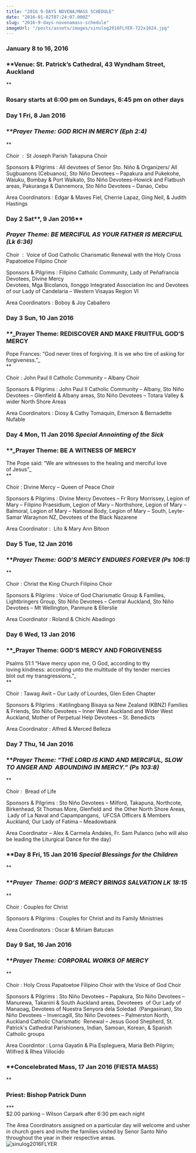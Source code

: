 ```yaml
---
title: "2016 9-DAYS NOVENA/MASS SCHEDULE"
date: "2016-01-02T07:24:07.000Z"
slug: "2016-9-days-novenamass-schedule"
imageUrl: "/posts/assets/images/sinulog2016FLYER-722x1024.jpg"
---
```


### **January 8 to 16, 2016**

### **Venue: St. Patrick’s Cathedral, 43 Wyndham Street, Auckland  
**

### **Rosary starts at 6:00 pm on Sundays, 6:45 pm on other days**

### **Day 1** **Fri, 8 Jan 2016**

### **_Prayer Theme: GOD RICH IN MERCY (Eph 2:4)_  
**

Choir  :  St Joseph Parish Takapuna Choir

Sponsors & Pilgrims : All devotees of Senor Sto. Niño & Organizers/ All Sugbuanons (Cebuanos), Sto Niño Devotees – Papakura and Pukekohe, Waiuku, Bombay & Port Waikato, Sto Niño Devotees-Howick and Flatbush areas, Pakuranga & Dannemora, Sto Niño Devotees – Danao, Cebu

Area Coordinators : Edgar & Maves Fiel, Cherrie Lapaz, Ging Neil, & Judith Hastings

### **Day 2 Sat****, 9 Jan 2016**

### **_Prayer Theme: BE MERCIFUL AS YOUR FATHER IS MERCIFUL (Lk 6:36)_**  

Choir  :  Voice of God Catholic Charismatic Renewal with the Holy Cross Papatoetoe Filipino Choir

Sponsors & Pilgrims : Filipino Catholic Community, Lady of Peñafrancia Devotees, Divine Mercy  
Devotees, Mga Bicolanos, Ilonggo Integrated Association Inc and Devotees of our Lady of Candelaria – Western Visayas Region VI

Area Coordinators : Boboy & Joy Caballero

### **Day 3** **Sun, 10 Jan 2016**

### **_Prayer Theme: REDISCOVER AND MAKE FRUITFUL GOD’S MERCY  
Pope Frances: “God never tires of forgiving. It is we who tire of asking for forgiveness.”_  
**

Choir : John Paul II Catholic Community – Albany Choir

Sponsors & Pilgrims : John Paul II Catholic Community – Albany, Sto Niño Devotees – Glenfield & Albany areas, Sto Niño Devotees – Totara Valley & wider North Shore Areas

Area Coordinators : Diosy & Cathy Tomaquin, Emerson & Bernadette Nufable

### **Day 4** **Mon, 11 Jan 2016 _Special Annointing of the Sick_**

### **_Prayer Theme: BE A WITNESS OF MERCY  
The Pope said: “We are witnesses to the healing and merciful love  
of Jesus”_  
**

Choir : Divine Mercy – Queen of Peace Choir

Sponsors & Pilgrims : Divine Mercy Devotees – Fr Rory Morrissey, Legion of Mary – Filipino Praesidium, Legion of Mary – Northshore, Legion of Mary – Balmoral, Legion of Mary – National Body, Legion of Mary – South, Leyte-Samar Waraynon NZ, Devotees of the Black Nazarene

Area Coordinator :  Lito & Mary Ann Bitoon

### **Day 5 Tue, 12 Jan 2016**

### **_Prayer Theme: GOD’S MERCY ENDURES FOREVER (Ps 106:1)_  
**

Choir : Christ the King Church Filipino Choir

Sponsors & Pilgrims : Voice of God Charismatic Group & Families, Lightbringers Group, Sto Niño Devotees – Central Auckland, Sto Niño Devotees – Mt Wellington, Panmure & Ellerslie

Area Coordinator : Roland & Chichi Abadingo

### **Day 6 Wed, 13 Jan 2016**

### **_Prayer Theme: GOD’S MERCY AND FORGIVENESS  
Psalms 51:1 “Have mercy upon me, O God, according to thy  
loving kindness: according unto the multitude of thy tender mercies  
blot out my transgressions.”_  
**

Choir : Tawag Awit – Our Lady of Lourdes, Glen Eden Chapter

Sponsors & Pilgrims : Katilingbang Bisaya sa New Zealand (KBNZ) Families & Friends, Sto Niño Devotees – Inner West Auckland and Wider West Auckland, Mother of Perpetual Help Devotees – St. Benedicts

Area Coordinator : Alfred & Merced Belleza

### **Day 7 Thu, 14 Jan 2016**

### **_Prayer Theme: “THE LORD IS KIND AND MERCIFUL, SLOW TO ANGER AND  ABOUNDING IN MERCY.” (Ps 103:8)_  
**

Choir :  Bread of Life

Sponsors & Pilgrims : Sto Niño Devotees – Milford, Takapuna, Northcote, Birkenhead, St Thomas More, Glenfield and  the Other North Shore Areas,  Lady of La Naval and Capampangans,  UFCSA Officers & Members Auckland, Our Lady of Fatima – Meadowbank

Area Coordinator – Alex & Carmela Andales, Fr. Sam Pulanco (who will also be leading the Liturgical Dance for the day)

### **Day 8 Fri, 15 Jan 2016 _Special Blessings for the Children_  
**

### **_Prayer  Theme: GOD’S MERCY BRINGS SALVATION LK 18:15_  
**

Choir : Couples for Christ

Sponsors & Pilgrims : Couples for Christ and its Family Ministries

Area Coordinators : Oscar & Miriam Batucan

### **Day 9 Sat, 16 Jan 2016**

### **_Prayer Theme: CORPORAL WORKS OF MERCY_  
**

Choir : Holy Cross Papatoetoe Filipino Choir with the Voice of God Choir

Sponsors & Pilgrims : Sto Niño Devotees – Papakura, Sto Niño Devotees – Manurewa, Takanini & South Auckland areas, Devoteees  of Our Lady of Manaoag, Devotees of Nuestra Senyora dela Soledad  (Pangasinan), Sto Niño Devotees – Invercagill, Sto Niño Devotees – Palmerston North, Auckland Catholic Charismatic  Renewal – Jesus Good Shepherd, St. Patrick's Cathedral Parishioners, Indian, Samoan, Korean, & Spanish Catholic groups

Area Coordintor : Lorna Gayatin & Pia Espleguera, Maria Beth Pilgrim; Wilfred & Rhea Villocido

### **Concelebrated Mass, 17 Jan 2016 (FIESTA MASS)  
**

### **Priest: Bishop Patrick Dunn**

\*\*\*  
$2.00 parking – Wilson Carpark after 6:30 pm each night

The Area Coordinators assigned on a particular day will welcome and usher in church goers and invite the families visited by Senor Santo Niño throughout the year in their respective areas.  
![sinulog2016FLYER](https://i0.wp.com/santonino-nz.org/wp-content/uploads/2015/11/sinulog2016FLYER-722x1024.jpg?resize=722%2C1024)